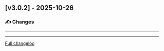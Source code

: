 ## [v3.0.2] - 2025-10-26

### ✍️ Changes

---

---

[Full changelog](https://github.com/rodrigomarquest/practicum2-nof1-adhd-bd.git/compare/v3.0.1...v3.0.2)
